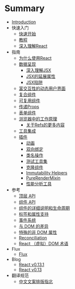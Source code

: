 # Summary

* [Introduction](.README.md/readme.md)
* 快速入门
   * [快速开始](zh/docs/getting-started.md)
   * [教程](zh/docs/tutorial.md)
   * [深入理解React](zh/docs/thinking-in-react.md)
* 指南
   * [为什么使用React](zh/docs/01-why-react.md)
   * [数据呈现](zh/docs/02-displaying-data.md)
       * [深入理解JSX](zh/docs/02.1-jsx-in-depth.md)
       * [JSX的延展属性](zh/docs/02.2-jsx-spread.md)
       * [JSX陷阱](zh/docs/02.3-jsx-gotchas.md)
   * [富交互性的动态用户界面](zh/docs/03-interactivity-and-dynamic-uis.md)
   * [复合组件](zh/docs/04-multiple-components.md)
   * [可复用组件](zh/docs/05-reusable-components.md)
   * [传递Props](zh/docs/06-transferring-props.md)
   * [表单组件](zh/docs/07-forms.md)
   * [浏览器中的工作原理](zh/docs/08-working-with-the-browser.md)
       * [关于Refs的更多内容](zh/docs/08.1-more-about-refs.md)
   * [工具集成](zh/docs/09-tooling-integration.md)
   * [插件](zh/docs/10-addons.md)
       * [动画](zh/docs/10.1-animation.md)
       * [双向绑定](zh/docs/10.2-form-input-binding-sugar.md)
       * [类名操作](zh/docs/10.3-class-name-manipulation.md)
       * [测试工具集](zh/docs/10.4-test-utils.md)
       * [克隆组件](zh/docs/10.5-clone-with-props.md)
       * [Immutability Helpers](zh/docs/10.6-update.md)
       * [PureRenderMixin](zh/docs/10.7-pure-render-mixin.md)
       * [性能分析工具](zh/docs/10.8-perf.md)
* 参考
   * [顶层 API](zh/docs/ref-01-top-level-api.md)
   * [组件 API](zh/docs/ref-02-component-api.md)
   * [组件的详细说明和生命周期](zh/docs/ref-03-component-specs.md)
   * [标签和属性支持](zh/docs/ref-04-tags-and-attributes.md)
   * [事件系统](zh/docs/ref-05-events.md)
   * [与 DOM 的差异](zh/docs/ref-06-dom-differences.md)
   * [特殊的非 DOM 属性](zh/docs/ref-07-special-non-dom-attributes.md)
   * [Reconciliation](zh/docs/ref-08-reconciliation.md)
   * [React （虚拟）DOM 术语](zh/docs/ref-09-glossary.md)
* Flux
   * [Flux](zh/docs/flux-overview.md)
* Blog
   * [React v0.13.1](zh/_posts/2015-03-16-react-v0.13.1.md)
   * [React v0.13](zh/_posts/2015-03-10-react-v0.13.md)
* 翻译规范
   * [中文文案排版指北](https:/github.com/sparanoid/chinese-copywriting-guidelines)

